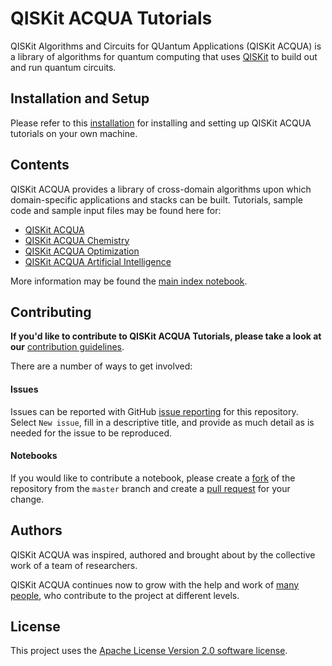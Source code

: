 # QISKit ACQUA Tutorials

QISKit Algorithms and Circuits for QUantum Applications (QISKit ACQUA) is a library of algorithms for quantum computing
that uses [QISKit](https://qiskit.org/) to build out and run quantum circuits.

## Installation and Setup

Please refer to this [installation](INSTALL.md) for installing and setting up QISKit ACQUA tutorials on
your own machine.

## Contents 

QISKit ACQUA provides a library of cross-domain algorithms upon which domain-specific applications and stacks can be
built. Tutorials, sample code and sample input files may be found here for:

* [QISKit ACQUA](acqua) 
* [QISKit ACQUA Chemistry](chemistry) 
* [QISKit ACQUA Optimization](optimization) 
* [QISKit ACQUA Artificial Intelligence](artificial_intelligence)

More information may be found the [main index notebook](index.ipynb).

## Contributing

**If you'd like to contribute to QISKit ACQUA Tutorials, please take a look at our**
[contribution guidelines](.github/CONTRIBUTING.rst).

There are a number of ways to get involved:

#### Issues
 
Issues can be reported with GitHub [issue reporting](https://github.com/QISKit/qiskit-acqua-tutorials/issues) for this
repository. Select `New issue`, fill in a descriptive title, and provide as much detail as is needed for the issue
to be reproduced.

#### Notebooks

If you would like to contribute a notebook, please create a [fork](https://help.github.com/articles/fork-a-repo/) 
of the repository from the `master` branch and create a
 [pull request](https://help.github.com/articles/about-pull-requests/) for your change.


## Authors

QISKit ACQUA was inspired, authored and brought about by the collective work of a team of researchers.

QISKit ACQUA continues now to grow with the help and work of [many people](./CONTRIBUTORS.md), who contribute
to the project at different levels.

## License

This project uses the [Apache License Version 2.0 software license](https://www.apache.org/licenses/LICENSE-2.0).

